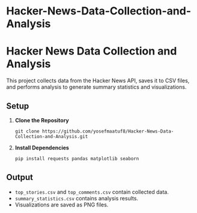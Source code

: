 # Hacker-News-Data-Collection-and-Analysis
# Hacker News Data Collection and Analysis

This project collects data from the Hacker News API, saves it to CSV files, and performs analysis to generate summary statistics and visualizations.

## Setup

1. **Clone the Repository**

    ```
   git clone https://github.com/yosefmaatuf8/Hacker-News-Data-Collection-and-Analysis.git
    ```

2. **Install Dependencies**

    ```sh
    pip install requests pandas matplotlib seaborn
    ```


## Output

- `top_stories.csv` and `top_comments.csv` contain collected data.
- `summary_statistics.csv` contains analysis results.
- Visualizations are saved as PNG files.


